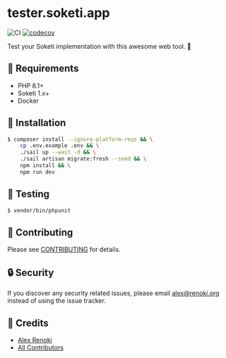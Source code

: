 tester.soketi.app
=================

![CI](https://github.com/soketi/soketi-tester/workflows/CI/badge.svg?branch=master)
[![codecov](https://codecov.io/gh/soketi/soketi-tester/branch/master/graph/badge.svg?token=b12HgFrUV3)](https://codecov.io/gh/soketi/soketi-tester)

Test your Soketi implementation with this awesome web tool. 🥰

## 🙌 Requirements

- PHP 8.1+
- Soketi 1.x+
- Docker

## 🚀 Installation

```bash
$ composer install --ignore-platform-reqs && \
    cp .env.example .env && \
    ./sail up --wait -d && \
    ./sail artisan migrate:fresh --seed && \
    npm install && \
    npm run dev
```

## 🐛 Testing

``` bash
$ vendor/bin/phpunit
```

## 🤝 Contributing

Please see [CONTRIBUTING](CONTRIBUTING.md) for details.

## 🔒  Security

If you discover any security related issues, please email alex@renoki.org instead of using the issue tracker.

## 🎉 Credits

- [Alex Renoki](https://github.com/rennokki)
- [All Contributors](../../contributors)
